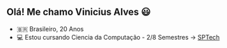 ## Olá! Me chamo Vinicius Alves 😃
- 🇧🇷  Brasileiro, 20 Anos
- 💻 Estou cursando Ciencia da Computação - 2/8 Semestres -> [SPTech](https://www.sptech.school/?gclid=Cj0KCQjwy5maBhDdARIsAMxrkw3qQsDDMK-vYX_gR94oc4GLs_oD-UXLogCOIGUDghyjefrHbu9Rmf0aAvrREALw_wcB)

<!---
Vinicius-Alves02/Vinicius-Alves02 is a ✨ special ✨ repository because its `README.md` (this file) appears on your GitHub profile.
You can click the Preview link to take a look at your changes.
--->
